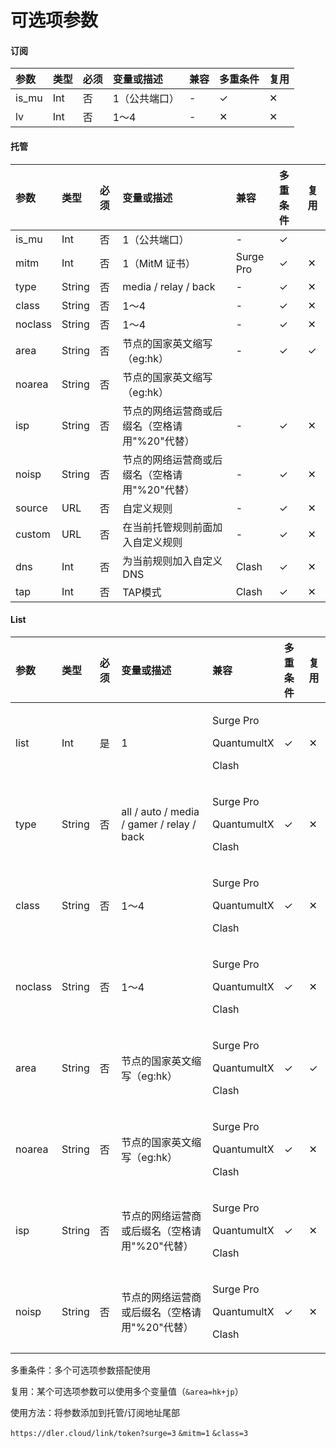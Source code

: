 # 可选项参数

#### 订阅

| 参数 | 类型 | 必须 | 变量或描述 | 兼容 | 多重条件 | 复用 |
| :--- | :--- | :--- | :--- | :--- | :--- | :--- |
| is\_mu | Int | 否 | 1（公共端口） | - | ✓ | ✕ |
| lv | Int | 否 | 1～4 | - | ✕ | ✕ |

#### 托管

| 参数 | 类型 | 必须 | 变量或描述 | 兼容 | 多重条件 | 复用 |
| :--- | :--- | :--- | :--- | :--- | :--- | :--- |
| is\_mu | Int | 否 | 1（公共端口） | - | ✓ |  |
| mitm | Int | 否 | 1（MitM 证书） | Surge Pro | ✓ | ✕ |
| type | String | 否 | media / relay / back | - | ✓ | ✕ |
| class | String | 否 | 1～4 | - | ✓ | ✕ |
| noclass | String | 否 | 1～4 | - | ✓ | ✕ |
| area | String | 否 | 节点的国家英文缩写（eg:hk） | - | ✓ | ✓ |
| noarea | String | 否 | 节点的国家英文缩写（eg:hk） |  |  |  |
| isp | String | 否 | 节点的网络运营商或后缀名（空格请用"%20"代替） | - | ✓ | ✕ |
| noisp | String | 否 | 节点的网络运营商或后缀名（空格请用"%20"代替） | - | ✓ | ✕ |
| source | URL | 否 | 自定义规则 | - | ✓ | ✕ |
| custom | URL | 否 | 在当前托管规则前面加入自定义规则 | - | ✓ | ✕ |
| dns | Int | 否 | 为当前规则加入自定义DNS | Clash | ✓ | ✕ |
| tap | Int | 否 | TAP模式 | Clash | ✓ | ✕ |

#### List

<table>
  <thead>
    <tr>
      <th style="text-align:left">&#x53C2;&#x6570;</th>
      <th style="text-align:left">&#x7C7B;&#x578B;</th>
      <th style="text-align:left">&#x5FC5;&#x987B;</th>
      <th style="text-align:left">&#x53D8;&#x91CF;&#x6216;&#x63CF;&#x8FF0;</th>
      <th style="text-align:left">&#x517C;&#x5BB9;</th>
      <th style="text-align:left">&#x591A;&#x91CD;&#x6761;&#x4EF6;</th>
      <th style="text-align:left">&#x590D;&#x7528;</th>
    </tr>
  </thead>
  <tbody>
    <tr>
      <td style="text-align:left">list</td>
      <td style="text-align:left">Int</td>
      <td style="text-align:left">&#x662F;</td>
      <td style="text-align:left">1</td>
      <td style="text-align:left">
        <p>Surge Pro</p>
        <p>QuantumultX</p>
        <p>Clash</p>
      </td>
      <td style="text-align:left">&#x2713;</td>
      <td style="text-align:left">&#x2715;</td>
    </tr>
    <tr>
      <td style="text-align:left">type</td>
      <td style="text-align:left">String</td>
      <td style="text-align:left">&#x5426;</td>
      <td style="text-align:left">all / auto / media / gamer / relay / back</td>
      <td style="text-align:left">
        <p>Surge Pro</p>
        <p>QuantumultX</p>
        <p>Clash</p>
      </td>
      <td style="text-align:left">&#x2713;</td>
      <td style="text-align:left">&#x2715;</td>
    </tr>
    <tr>
      <td style="text-align:left">class</td>
      <td style="text-align:left">String</td>
      <td style="text-align:left">&#x5426;</td>
      <td style="text-align:left">1&#xFF5E;4</td>
      <td style="text-align:left">
        <p>Surge Pro</p>
        <p>QuantumultX</p>
        <p>Clash</p>
      </td>
      <td style="text-align:left">&#x2713;</td>
      <td style="text-align:left">&#x2715;</td>
    </tr>
    <tr>
      <td style="text-align:left">noclass</td>
      <td style="text-align:left">String</td>
      <td style="text-align:left">&#x5426;</td>
      <td style="text-align:left">1&#xFF5E;4</td>
      <td style="text-align:left">
        <p>Surge Pro</p>
        <p>QuantumultX</p>
        <p>Clash</p>
      </td>
      <td style="text-align:left">&#x2713;</td>
      <td style="text-align:left">&#x2715;</td>
    </tr>
    <tr>
      <td style="text-align:left">area</td>
      <td style="text-align:left">String</td>
      <td style="text-align:left">&#x5426;</td>
      <td style="text-align:left">&#x8282;&#x70B9;&#x7684;&#x56FD;&#x5BB6;&#x82F1;&#x6587;&#x7F29;&#x5199;&#xFF08;eg:hk&#xFF09;</td>
      <td
      style="text-align:left">
        <p>Surge Pro</p>
        <p>QuantumultX</p>
        <p>Clash</p>
        </td>
        <td style="text-align:left">&#x2713;</td>
        <td style="text-align:left">&#x2713;</td>
    </tr>
    <tr>
      <td style="text-align:left">noarea</td>
      <td style="text-align:left">String</td>
      <td style="text-align:left">&#x5426;</td>
      <td style="text-align:left">&#x8282;&#x70B9;&#x7684;&#x56FD;&#x5BB6;&#x82F1;&#x6587;&#x7F29;&#x5199;&#xFF08;eg:hk&#xFF09;</td>
      <td
      style="text-align:left">
        <p>Surge Pro</p>
        <p>QuantumultX</p>
        <p>Clash</p>
        </td>
        <td style="text-align:left">&#x2713;</td>
        <td style="text-align:left">&#x2715;</td>
    </tr>
    <tr>
      <td style="text-align:left">isp</td>
      <td style="text-align:left">String</td>
      <td style="text-align:left">&#x5426;</td>
      <td style="text-align:left">&#x8282;&#x70B9;&#x7684;&#x7F51;&#x7EDC;&#x8FD0;&#x8425;&#x5546;&#x6216;&#x540E;&#x7F00;&#x540D;&#xFF08;&#x7A7A;&#x683C;&#x8BF7;&#x7528;&quot;%20&quot;&#x4EE3;&#x66FF;&#xFF09;</td>
      <td
      style="text-align:left">
        <p>Surge Pro</p>
        <p>QuantumultX</p>
        <p>Clash</p>
        </td>
        <td style="text-align:left">&#x2713;</td>
        <td style="text-align:left">&#x2715;</td>
    </tr>
    <tr>
      <td style="text-align:left">noisp</td>
      <td style="text-align:left">String</td>
      <td style="text-align:left">&#x5426;</td>
      <td style="text-align:left">&#x8282;&#x70B9;&#x7684;&#x7F51;&#x7EDC;&#x8FD0;&#x8425;&#x5546;&#x6216;&#x540E;&#x7F00;&#x540D;&#xFF08;&#x7A7A;&#x683C;&#x8BF7;&#x7528;&quot;%20&quot;&#x4EE3;&#x66FF;&#xFF09;</td>
      <td
      style="text-align:left">
        <p>Surge Pro</p>
        <p>QuantumultX</p>
        <p>Clash</p>
        </td>
        <td style="text-align:left">&#x2713;</td>
        <td style="text-align:left">&#x2715;</td>
    </tr>
  </tbody>
</table>多重条件：多个可选项参数搭配使用

复用：某个可选项参数可以使用多个变量值（`&area=hk+jp`）



使用方法：将参数添加到托管/订阅地址尾部

`https://dler.cloud/link/token?surge=3` `&mitm=1` `&class=3`


